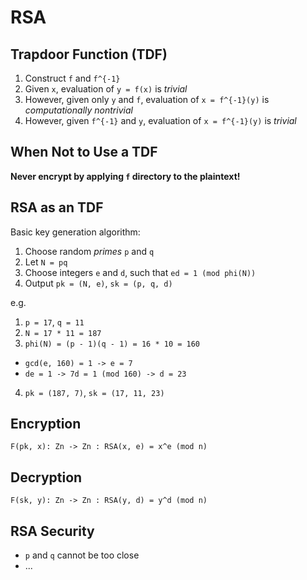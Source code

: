 # RSA

## Trapdoor Function (TDF)

1. Construct `f` and `f^{-1}`
2. Given `x`, evaluation of `y = f(x)` is _trivial_
3. However, given only `y` and `f`, evaluation of `x = f^{-1}(y)` is _computationally nontrivial_
4. However, given `f^{-1}` and `y`, evaluation of `x = f^{-1}(y)` is _trivial_

## When Not to Use a TDF

**Never encrypt by applying `f` directory to the plaintext!**

## RSA as an TDF

Basic key generation algorithm:

1. Choose random _primes_ `p` and `q`
2. Let `N = pq`
3. Choose integers `e` and `d`, such that `ed = 1 (mod phi(N))`
4. Output `pk = (N, e)`, `sk = (p, q, d)`

e.g.

1. `p = 17`, `q = 11`
2. `N = 17 * 11 = 187`
3. `phi(N) = (p - 1)(q - 1) = 16 * 10 = 160`
  - `gcd(e, 160) = 1 -> e = 7`
  - `de = 1 -> 7d = 1 (mod 160) -> d = 23`
4. `pk = (187, 7)`, `sk = (17, 11, 23)`

## Encryption

    F(pk, x): Zn -> Zn : RSA(x, e) = x^e (mod n)

## Decryption

    F(sk, y): Zn -> Zn : RSA(y, d) = y^d (mod n)

## RSA Security

- `p` and `q` cannot be too close
- ...

